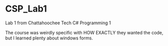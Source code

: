 # CSP_Lab1
Lab 1 from Chattahoochee Tech C# Programming 1

The course was weirdly specific with HOW EXACTLY they wanted the code, but I learned plenty about windows forms.

